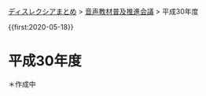 <p class="breadcrumbs"><a href="../index.md">ディスレクシアまとめ</a> > <a href="index.md">音声教材普及推進会議</a> > 平成30年度

{{first:2020-05-18}}

# 平成30年度
＊作成中